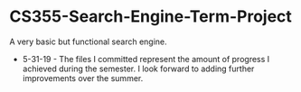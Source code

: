 # CS355-Search-Engine-Term-Project
A very basic but functional search engine.

- 5-31-19 -
The files I committed represent the amount of progress I achieved during the semester. I look forward to adding further improvements over the summer.
